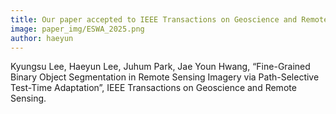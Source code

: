 ```yaml
---
title: Our paper accepted to IEEE Transactions on Geoscience and Remote Sensing.
image: paper_img/ESWA_2025.png
author: haeyun
---
```


Kyungsu Lee, Haeyun Lee, Juhum Park, Jae Youn Hwang, “Fine-Grained Binary Object Segmentation in Remote Sensing Imagery via Path-Selective Test-Time Adaptation”, IEEE Transactions on Geoscience and Remote Sensing.
